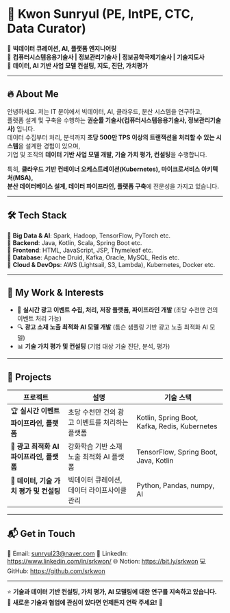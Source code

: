 # 👋 Kwon Sunryul (PE, IntPE, CTC, Data Curator)

🚀 **빅데이터 큐레이션, AI, 플랫폼 엔지니어링**  
📌 **컴퓨터시스템응용기술사 | 정보관리기술사 | 정보공학국제기술사 | 기술지도사**  
📌 **데이터, AI 기반 사업 모델 컨설팅, 지도, 진단, 가치평가**

---

## 🔥 About Me
안녕하세요. 저는 IT 분야에서 빅데이터, AI, 클라우드, 분산 시스템을 연구하고,  
플랫폼 설계 및 구축을 수행하는 **권순률 기술사(컴퓨터시스템응용기술사, 정보관리기술사)** 입니다.  
데이터 수집부터 처리, 분석까지 **초당 500만 TPS 이상의 트랜잭션을 처리할 수 있는 시스템**을 설계한 경험이 있으며,  
기업 및 조직의 **데이터 기반 사업 모델 개발, 기술 가치 평가, 컨설팅**을 수행합니다.  

특히, **클라우드 기반 컨테이너 오케스트레이션(Kubernetes), 마이크로서비스 아키텍처(MSA),  
분산 데이터베이스 설계, 데이터 파이프라인, 플랫폼 구축**에 전문성을 가지고 있습니다.  

---

## 🛠 Tech Stack
🔹 **Big Data & AI**: Spark, Hadoop, TensorFlow, PyTorch etc. <br>
🔹 **Backend**: Java, Kotlin, Scala, Spring Boot etc. <br>
🔹 **Frontend**: HTML, JavaScript, JSP, Thymeleaf etc. <br>
🔹 **Database**: Apache Druid, Kafka, Oracle, MySQL, Redis etc. <br>
🔹 **Cloud & DevOps**: AWS (Lightsail, S3, Lambda), Kubernetes, Docker etc. <br>

---

## 📌 My Work & Interests
- 🚀 **실시간 광고 이벤트 수집, 처리, 저장 플랫폼, 파이프라인 개발** (초당 수천만 건의 이벤트 처리 가능)
- 🔍 **광고 소재 노출 최적화 AI 모델 개발** (톰슨 샘플링 기반 광고 노출 최적화 AI 모델)  
- 📊 **기술 가치 평가 및 컨설팅** (기업 대상 기술 진단, 분석, 평가) 

---

## 📂 Projects
| 프로젝트 | 설명 | 기술 스택 |
|----------|------|----------|
| 🏆 **실시간 이벤트 파이프라인, 플랫폼** &nbsp;&nbsp;| 초당 수천만 건의 광고 이벤트를 처리하는 플랫폼 | Kotlin, Spring Boot, Kafka, Redis, Kubernetes |
| 🚦 **광고 최적화 AI 파이프라인, 플랫폼** &nbsp;&nbsp;| 강화학습 기반 소재 노출 최적화 AI 플랫폼 | TensorFlow, Spring Boot, Java, Kotlin |
| 🌱 **데이터, 기술 가치 평가 및 컨설팅** &nbsp;&nbsp;| 빅데이터 큐레이션, 데이터 라이프사이클 관리 | Python, Pandas, numpy, AI |

---

## 📬 Get in Touch
📧 Email: sunryul23@naver.com
🔗 LinkedIn: https://www.linkedin.com/in/srkwon/
🌐 Notion: https://bit.ly/srkwon
💻 GitHub: https://github.com/srkwon

---

⭐ **기술과 데이터 기반 컨설팅, 가치 평가, AI 모델링에 대한 연구를 지속하고 있습니다.**  
👀 **새로운 기술과 협업에 관심이 있다면 언제든지 연락 주세요!** 🚀  
